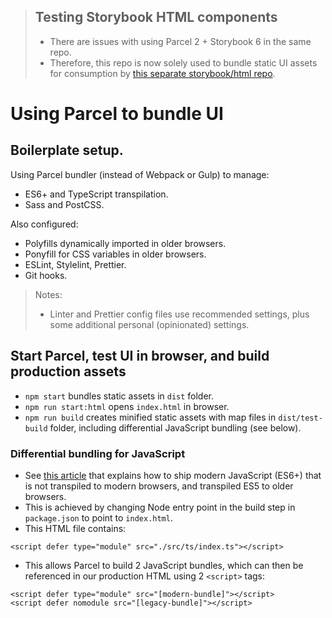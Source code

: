 > ## Testing Storybook HTML components
> - There are issues with using Parcel 2 + Storybook 6 in the same repo.
> - Therefore, this repo is now solely used to bundle static UI assets for consumption by [this separate storybook/html repo](https://github.com/basher/storybook-html).

# Using Parcel to bundle UI

## Boilerplate setup.

Using Parcel bundler (instead of Webpack or Gulp) to manage:

- ES6+ and TypeScript transpilation.
- Sass and PostCSS.

Also configured:

- Polyfills dynamically imported in older browsers.
- Ponyfill for CSS variables in older browsers.
- ESLint, Stylelint, Prettier.
- Git hooks.

> Notes:
> - Linter and Prettier config files use recommended settings, plus some additional personal (opinionated) settings.

## Start Parcel, test UI in browser, and build production assets

- `npm start` bundles static assets in `dist` folder.
- `npm run start:html` opens `index.html` in browser.
- `npm run build` creates minified static assets with map files in `dist/test-build` folder, including differential JavaScript bundling (see below).

### Differential bundling for JavaScript
- See [this article](https://web.dev/publish-modern-javascript/) that explains how to ship modern JavaScript (ES6+) that is not transpiled to modern browsers, and transpiled ES5 to older browsers.
- This is achieved by changing Node entry point in the build step in `package.json` to point to `index.html`.
- This HTML file contains:
```
<script defer type="module" src="./src/ts/index.ts"></script>
```
- This allows Parcel to build 2 JavaScript bundles, which can then be referenced in our production HTML using 2 `<script>` tags:
```
<script defer type="module" src="[modern-bundle]"></script>
<script defer nomodule src="[legacy-bundle]"></script>
```
